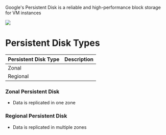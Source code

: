 Google's Persistent Disk is a reliable and high-performance block storage for VM instances

![](https://github.com/JonmarCorpuz/SecondBrain/blob/main/Assets/Whitespace.png)

# Persistent Disk Types 

| Persistent Disk Type | Description |
| --- | --- |
| Zonal | |
| Regional | |

### Zonal Persistent Disk

* Data is replicated in one zone

### Regional Persistent Disk

* Data is replicated in multiple zones
